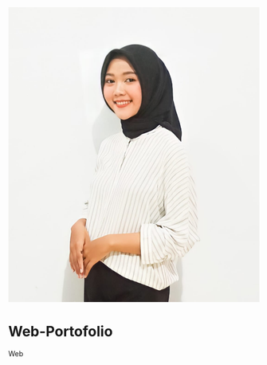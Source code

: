 ![alt text](https://github.com/nurulkhafidoh22/Web-Portofolio/blob/main/images/foto.jpg?raw=true)
# Web-Portofolio
Web
